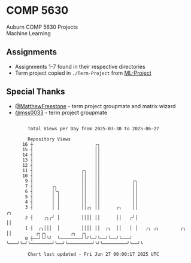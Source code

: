 # COMP 5630
Auburn COMP 5630 Projects  
Machine Learning

## Assignments
- Assignments 1-7 found in their respective directories
- Term project copied in `./Term-Project` from [ML-Project](https://github.com/wumphlett/ML-Project)

## Special Thanks
- [@MatthewFreestone](https://github.com/MatthewFreestone) - term project groupmate and matrix wizard
- [@mss0033](https://github.com/mss0033) - term project groupmate

```

        Total Views per Day from 2025-03-30 to 2025-06-27

        Repository Views
      16 ┼                       ╭╮
      15 ┤                       ││
      14 ┤                       ││
      13 ┤                       ││
      12 ┤                       ││
      11 ┤                  ╭╮   ││
      10 ┤                  ││   ││
       9 ┤                  ││   ││            ╭╮
       7 ┤       ╭╮         ││   ││            ││
       6 ┤       │╰╮        ││   ││            ││
       5 ┤       │ │        ││   ││            ││
       4 ┤       │ │        ││   ││            ││
       3 ┤       │ │        ││╭╮ ││      ╭╮    ││                    ╭╮
       2 ┤    ╭╮╭╯ │        ││││ ││      ││   ╭╯│                    ││
       1 ┤  ╭╮│││  │        ││││ ││  ╭╮  ││   │ │   ╭╮ ╭╮        ╭╮  ││         ╭╮╭╮         ╭╮  ╭╮
       0 ┼──╯╰╯╰╯  ╰────────╯╰╯╰─╯╰──╯╰──╯╰───╯ ╰───╯╰─╯╰────────╯╰──╯╰─────────╯╰╯╰─────────╯╰──╯╰

        Chart last updated - Fri Jun 27 00:00:17 2025 UTC
        
```
